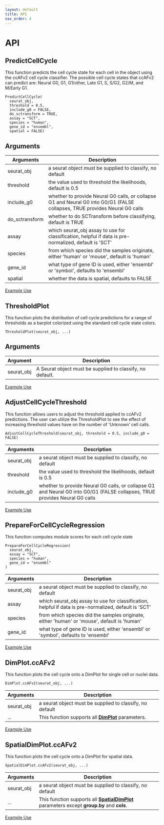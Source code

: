 ```yaml
---
layout: default
title: API
nav_order: 4
---
```


# API

## PredictCellCycle

This function predicts the cell cycle state for each cell in the object
using the ccAFv2 cell cycle classifier. The possible cell cycle states
that ccAFv2 can predict are: Neural G0, G1, G1/other, Late G1, S, S/G2,
G2/M, and M/Early G1.

```         
PredictCellCycle(
  seurat_obj,
  threshold = 0.5,
  include_g0 = FALSE,
  do_sctransform = TRUE,
  assay = "SCT",
  species = "human",
  gene_id = "ensembl",
  spatial = FALSE)
```

## Arguments

| Arguments      | Description                                                                                                                 |
|------------------------------------|------------------------------------|
| seurat_obj     | a seurat object must be supplied to classify, no default                                                                    |
| threshold      | the value used to threshold the likelihoods, default is 0.5                                                                 |
| include_g0     | whether to provide Neural G0 calls, or collapse G1 and Neural G0 into G0/G1 (FALSE collapses, TRUE provides Neural G0 calls |
| do_sctransform | whether to do SCTransform before classifying, default is TRUE                                                               |
| assay          | which seurat_obj assay to use for classification, helpful if data is pre-normalized, default is 'SCT'                       |
| species        | from which species did the samples originate, either 'human' or 'mouse', default is 'human'                                 |
| gene_id        | what type of gene ID is used, either 'ensembl' or 'symbol', defaults to 'ensembl'                                           |
| spatial        | whether the data is spatial, defaults to FALSE                                                                              |

[Example Use](https://rlhoove1.github.io/tryingmybest/src/single.html#marker-genes)

## ThresholdPlot

This function plots the distribution of cell cycle predictions for a
range of thresholds as a barplot colorized using the standard cell cycle
state colors.

```         
ThresholdPlot(seurat_obj, ...)
```

## Arguments

| Argument   | Description                                               |
|------------|-----------------------------------------------------------|
| seurat_obj | A Seurat object must be supplied to classify, no default. |

[Example
Use](https://rlhoove1.github.io/tryingmybest/src/Choosing_Threshold.html)

## AdjustCellCycleThreshold

This function allows users to adjust the threshold applied to ccAFv2
predictions. The user can utilize the ThresholdPlot to see the effect of
increasing threshold values have on the number of 'Unknown' cell calls.

```         
AdjustCellCycleThreshold(seurat_obj, threshold = 0.5, include_g0 = FALSE)
```

| Arguments  | Description                                                                                                                 |
|------------------------------------|------------------------------------|
| seurat_obj | a seurat object must be supplied to classify, no default                                                                    |
| threshold  | the value used to threshold the likelihoods, default is 0.5                                                                 |
| include_g0 | whether to provide Neural G0 calls, or collapse G1 and Neural G0 into G0/G1 (FALSE collapses, TRUE provides Neural G0 calls |

[Example
Use](https://rlhoove1.github.io/tryingmybest/src/Choosing_Threshold.html)

## PrepareForCellCycleRegression

This function computes module scores for each cell cycle state

```         
PrepareForCellCycleRegression(
  seurat_obj,
  assay = "SCT",
  species = "human",
  gene_id = "ensembl"
)
```

| Arguments  | Description                                                                                           |
|------------------------------------|------------------------------------|
| seurat_obj | a seurat object must be supplied to classify, no default                                              |
| assay      | which seurat_obj assay to use for classification, helpful if data is pre-normalized, default is 'SCT' |
| species    | from which species did the samples originate, either 'human' or 'mouse', default is 'human'           |
| gene_id    | what type of gene ID is used, either 'ensembl' or 'symbol', defaults to 'ensembl'                     |

[Example Use](https://rlhoove1.github.io/tryingmybest/src/regress.html#cell-cycle-regression)

## DimPlot.ccAFv2

This function plots the cell cycle onto a DimPlot for single cell or
nuclei data.

```         
DimPlot.ccAFv2(seurat_obj, ...)
```

| Arguments  | Description                                                                                          |
|------------------------------------|------------------------------------|
| seurat_obj | a seurat object must be supplied to classify, no default                                             |
| ...        | This function supports all [**DimPlot**](https://satijalab.org/seurat/reference/dimplot) parameters. |

[Example Use](https://rlhoove1.github.io/tryingmybest/src/single.html#plotting-cell-cycle-states)

## SpatialDimPlot.ccAFv2

This function plots the cell cycle onto a DimPlot for spatial data.

```         
SpatialDimPlot.ccAFv2(seurat_obj, ...)
```

| Arguments  | Description                                                                                                                                      |
|------------------------------------|------------------------------------|
| seurat_obj | a seurat object must be supplied to classify, no default                                                                                         |
| ...        | This function supports all [**SpatialDimPlot**](https://satijalab.org/seurat/reference/spatialplot) parameters except **group.by** and **cols**. |

[Example Use](https://rlhoove1.github.io/tryingmybest/src/spatial.html#plotting-cell-cycle-states-onto-images)
